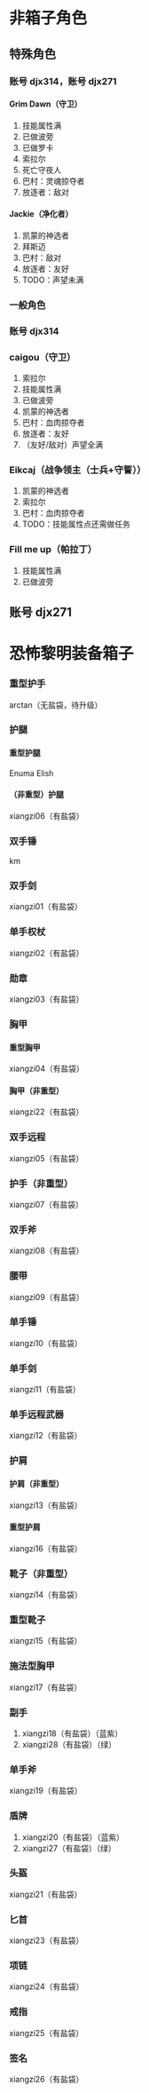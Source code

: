 # 非箱子角色
## 特殊角色
### 账号 djx314，账号 djx271
#### Grim Dawn（守卫）
1. 技能属性满
1. 已做波旁
1. 已做罗卡
1. 索拉尔
1. 死亡守夜人
1. 巴村：灵魂掠夺者
1. 放逐者：敌对
#### Jackie（净化者）
1. 凯蒙的神选者
1. 拜斯迈
1. 巴村：敌对
1. 放逐者：友好
1. TODO：声望未满
### 一般角色
### 账号 djx314
### caigou（守卫）
1. 索拉尔
1. 技能属性满
1. 已做波旁
1. 凯蒙的神选者
1. 巴村：血肉掠夺者
1. 放逐者：友好
1. （友好/敌对）声望全满
### Eikcaj（战争领主（士兵+守誓））
1. 凯蒙的神选者
1. 索拉尔
1. 巴村：血肉掠夺者
1. TODO：技能属性点还需做任务
### Fill me up（帕拉丁）
1. 技能属性满
1. 已做波旁
## 账号 djx271

# 恐怖黎明装备箱子

### 重型护手
arctan（无盐袋，待升级）

### 护腿
#### 重型护腿
Enuma Elish
#### （非重型）护腿
xiangzi06（有盐袋）

### 双手锤
km

### 双手剑
xiangzi01（有盐袋）

### 单手权杖
xiangzi02（有盐袋）

### 勋章
xiangzi03（有盐袋）

### 胸甲
#### 重型胸甲
xiangzi04（有盐袋）
#### 胸甲（非重型）
xiangzi22（有盐袋）

### 双手远程
xiangzi05（有盐袋）

### 护手（非重型）
xiangzi07（有盐袋）

### 双手斧
xiangzi08（有盐袋）

### 腰带
xiangzi09（有盐袋）

### 单手锤
xiangzi10（有盐袋）

### 单手剑
xiangzi11（有盐袋）

### 单手远程武器
xiangzi12（有盐袋）

### 护肩
#### 护肩（非重型）
xiangzi13（有盐袋）
#### 重型护肩
xiangzi16（有盐袋）

### 靴子（非重型）
xiangzi14（有盐袋）

### 重型靴子
xiangzi15（有盐袋）

### 施法型胸甲
xiangzi17（有盐袋）

### 副手
1. xiangzi18（有盐袋）（蓝紫）
1. xiangzi28（有盐袋）（绿）

### 单手斧
xiangzi19（有盐袋）

### 盾牌
1. xiangzi20（有盐袋）（蓝紫）
1. xiangzi27（有盐袋）（绿）

### 头盔
xiangzi21（有盐袋）

### 匕首
xiangzi23（有盐袋）

### 项链
xiangzi24（有盐袋）

### 戒指
xiangzi25（有盐袋）

### 签名
xiangzi26（有盐袋）